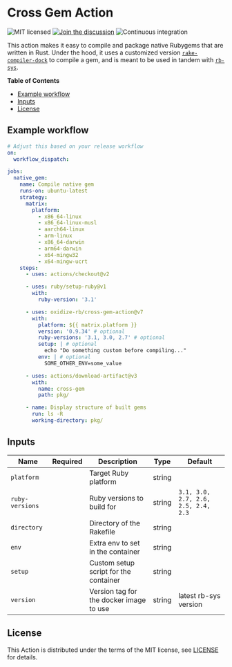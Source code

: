 # Cross Gem Action

![MIT licensed](https://img.shields.io/badge/license-MIT-blue.svg)
[![Join the discussion](https://img.shields.io/badge/slack-chat-blue.svg)](https://join.slack.com/t/oxidize-rb/shared_invite/zt-16zv5tqte-Vi7WfzxCesdo2TqF_RYBCw)
![Continuous integration](https://github.com/oxidize-rb/cross-gem-action/workflows/build-test/badge.svg)

This action makes it easy to compile and package native Rubygems that are written in Rust. Under the hood, it uses a customized version [`rake-compiler-dock`](https://github.com/rake-compiler/rake-compiler-dock) to compile a gem, and is meant to be used in tandem with [`rb-sys`](https://github.com/oxidize-rb/rb-sys).

**Table of Contents**

- [Example workflow](#example-workflow)
- [Inputs](#inputs)
- [License](#license)

## Example workflow

```yaml
# Adjust this based on your release workflow
on:
  workflow_dispatch:

jobs:
  native_gem:
    name: Compile native gem
    runs-on: ubuntu-latest
    strategy:
      matrix:
        platform:
          - x86_64-linux
          - x86_64-linux-musl
          - aarch64-linux
          - arm-linux
          - x86_64-darwin
          - arm64-darwin
          - x64-mingw32
          - x64-mingw-ucrt
    steps:
      - uses: actions/checkout@v2

      - uses: ruby/setup-ruby@v1
        with:
          ruby-version: '3.1'

      - uses: oxidize-rb/cross-gem-action@v7
        with:
          platform: ${{ matrix.platform }}
          version: '0.9.34' # optional
          ruby-versions: '3.1, 3.0, 2.7' # optional
          setup: | # optional
            echo "Do something custom before compiling..."
          env: | # optional
            SOME_OTHER_ENV=some_value

      - uses: actions/download-artifact@v3
        with:
          name: cross-gem
          path: pkg/

      - name: Display structure of built gems
        run: ls -R
        working-directory: pkg/
```

## Inputs

| Name            | Required | Description                             | Type   | Default                             |
| --------------- | :------: | --------------------------------------- | ------ | ----------------------------------- |
| `platform`      |          | Target Ruby platform                    | string |                                     |
| `ruby-versions` |          | Ruby versions to build for              | string | `3.1, 3.0, 2.7, 2.6, 2.5, 2.4, 2.3` |
| `directory`     |          | Directory of the Rakefile               | string |                                     |
| `env`           |          | Extra env to set in the container       | string |                                     |
| `setup`         |          | Custom setup script for the container   | string |                                     |
| `version`       |          | Version tag for the docker image to use | string | latest rb-sys version               |

## License

This Action is distributed under the terms of the MIT license, see [LICENSE](https://github.com/oxidize-rb/cross-gem-action/blob/master/LICENSE) for details.
